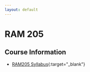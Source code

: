 ```yaml
---
layout: default
---
```


# RAM 205

## Course Information

- [RAM205 Syllabus](RAM205.Syllabus.pdf){:target="_blank"}




